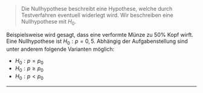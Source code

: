 >Die Nullhypothese beschreibt eine Hypothese, welche durch Testverfahren eventuell widerlegt wird. Wir beschreiben eine Nullhypothese mit $H_0$.

Beispielsweise wird gesagt, dass eine verformte Münze zu $50\%$ Kopf wirft. Eine Nullhypothese ist $H_0:p=0,5$.
Abhängig der Aufgabenstellung sind unter anderem folgende Varianten möglich:
- $H_0:p=p_0$
- $H_0:p\ge p_0$
- $H_0:p<p_0$

---
